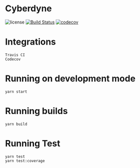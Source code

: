 # Cyberdyne

![license](https://img.shields.io/github/license/mashape/apistatus.svg) [![Build Status](https://travis-ci.org/albertarvesu/cyberdyne.svg?branch=master)](https://travis-ci.org/albertarvesu/cyberdyne) [![codecov](https://codecov.io/gh/albertarvesu/cyberdyne/branch/master/graph/badge.svg)](https://codecov.io/gh/albertarvesu/cyberdyne)


# Integrations
```
Travis CI
Codecov
```

# Running on development mode
```
yarn start
```

# Running builds
`yarn build`

# Running Test
```
yarn test
yarn test:coverage
```